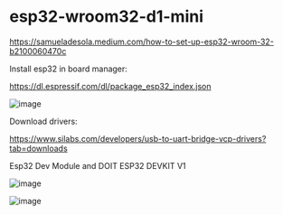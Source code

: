 # esp32-wroom32-d1-mini

https://samueladesola.medium.com/how-to-set-up-esp32-wroom-32-b2100060470c

Install esp32 in board manager:

https://dl.espressif.com/dl/package_esp32_index.json

![image](https://github.com/bbdev18/esp32-wroom32-d1-mini/assets/63326895/59938cd6-2425-4ea0-bf72-c881904c2163)

Download drivers:

https://www.silabs.com/developers/usb-to-uart-bridge-vcp-drivers?tab=downloads

Esp32 Dev Module and DOIT ESP32 DEVKIT V1

![image](https://github.com/bbdev18/esp32-wroom32-d1-mini/assets/63326895/abab4fc5-5f1f-4fce-9db6-b91e7aa8a609)

![image](https://github.com/bbdev18/esp32-wroom32-d1-mini/assets/63326895/4ad67eea-fb85-4abc-acf9-0c2d68bee4e5)


